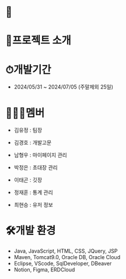 # 💍
# 🎎프로젝트 소개

# ⏱개발기간

* 2024/05/31 ~ 2024/07/05 (주말제외 25일)

# 👨‍👦‍👦멤버

* 김유정 : 팀장

* 김경호 : 개발고문

* 남형우 : 마이페이지 관리

* 박정은 : 초대장 관리

* 이태곤 : 깃장

* 정재훈 : 통계 관리

* 최현승 : 유저 정보

# 🛠개발 환경

* Java, JavaScript, HTML, CSS, JQuery, JSP
* Maven, Tomcat9.0, Oracle DB, Oracle Cloud
* Eclipse, VScode, SqlDeveloper, DBeaver
* Notion, Figma, ERDCloud
